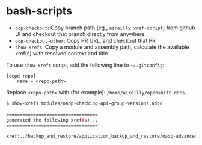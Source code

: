 # bash-scripts

* `ocp-checkout`: Copy branch path (eg., `aireilly:xref-script`) from github UI and checkout that branch directly from anywhere.
* `ocp-checkout-other`: Copy PR URL, and checkout that PR
* `show-xrefs`: Copy a module and assembly path, calculate the available xref(s) with resolved context and title.  

To use `show-xrefs` script, add the following line to `~/.gitconfig`:

```
[ocpd-repo]
    name = <repo-path>
```
Replace `<repo-path>` with (for example): `/home/aireilly/openshift-docs`.

```bash
$ show-xrefs modules/oadp-checking-api-group-versions.adoc

==================================
generated the following xref(s)...
==================================

xref:../backup_and_restore/application_backup_and_restore/oadp-advanced-topics.adoc/backup_and_restore/application_backup_and_restore/oadp-advanced-topics.adoc#oadp-checking-api-group-versions_oadp-advanced-topics[Listing the Kubernetes API group versions on a cluster]
```